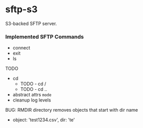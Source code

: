 # sftp-s3
S3-backed SFTP server.


### Implemented SFTP Commands

- connect
- exit
- ls

TODO
- cd
  - TODO - cd /
  - TODO - cd ..
- abstract attrs `mode`
- cleanup log levels

BUG: RMDIR directory removes objects that start with dir name
  - object: 'test1234.csv', dir: 'te'